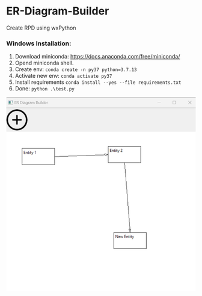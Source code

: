 # ER-Diagram-Builder
Create RPD using wxPython

### Windows Installation:
1. Download miniconda: https://docs.anaconda.com/free/miniconda/
2. Opend miniconda shell.
3. Create env: ```conda create -n py37 python=3.7.13```
4. Activate new env: ```conda activate py37```
5. Install requirements ```conda install --yes --file requirements.txt```
6. Done: ```python .\test.py```
   



![ER-Diagram-Builder](docs/screenshot/screenshot_1.png "ER-Diagram-Builder")

